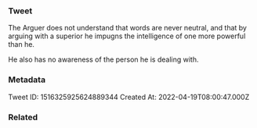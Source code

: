 ### Tweet
The Arguer does not understand that words are never neutral, and that by arguing with a superior he impugns the intelligence of one more powerful than he.

He also has no awareness of the person he is dealing with.

### Metadata
Tweet ID: 1516325925624889344
Created At: 2022-04-19T08:00:47.000Z

### Related

